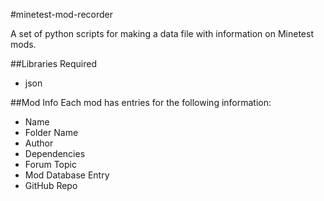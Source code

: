 #minetest-mod-recorder

A set of python scripts for making a data file with information on Minetest mods.

##Libraries Required
- json

##Mod Info
Each mod has entries for the following information:
- Name
- Folder Name
- Author
- Dependencies
- Forum Topic
- Mod Database Entry
- GitHub Repo
